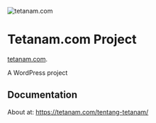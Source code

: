 ![tetanam.com](https://tetanam.com/wp-content/uploads/2024/06/logo5.png)

# Tetanam.com Project

[tetanam.com](https://tetanam.com).

A WordPress project 


## Documentation

About at: https://tetanam.com/tentang-tetanam/
